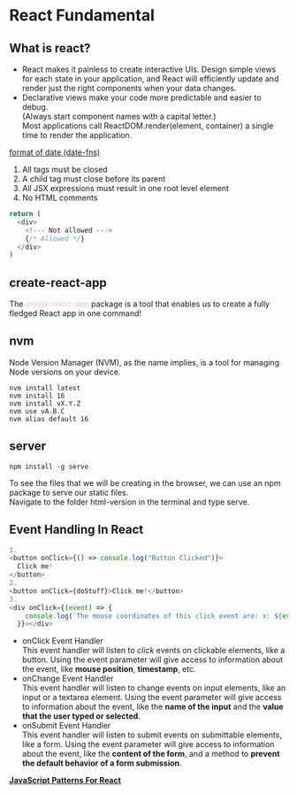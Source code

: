 # React Fundamental

## What is react?
- React makes it painless to create interactive UIs. Design simple views for each state in your application, and React will efficiently update and render just the right components when your data changes.
- Declarative views make your code more predictable and easier to debug.  
(Always start component names with a capital letter.)  
Most applications call ReactDOM.render(element, container) a single time to render the application.  

[format of date (date-fns)](https://date-fns.org/v2.30.0/docs/format)  
1. All tags must be closed
2. A child tag must close before its parent
3. All JSX expressions must result in one root level element
4. No HTML comments
```javascript
return (
  <div>
    <!--- Not allowed --->
    {/* Allowed */}
  </div>
)
```

## create-react-app
The <span style="color:pink">*create-react-app*</span> package is a tool that enables us to create a fully fledged React app in one command! 

## nvm
Node Version Manager (NVM), as the name implies, is a tool for managing Node versions on your device.  
```scripts
nvm install latest
nvm install 16
nvm install vX.Y.Z
nvm use vA.B.C
nvm alias default 16
```

## server
```
npm install -g serve
```
To see the files that we will be creating in the browser, we can use an npm package to serve our static files.  
Navigate to the folder html-version in the terminal and type serve.

## Event Handling In React
```javascript
1.
<button onClick={() => console.log("Button Clicked")}>
  Click me!
</button>
2.
<button onClick={doStuff}>Click me!</button>
3.
<div onClick={(event) => {
    console.log(`The mouse coordinates of this click event are: x: ${event.screenX} and y: ${event.screenY}`);
  }}></div>
```
- onClick Event Handler  
This event handler will listen to *click* events on clickable elements, like a button. Using the event parameter will give access to information about the event, like **mouse position**, **timestamp**, etc.  
- onChange Event Handler  
This event handler will listen to change events on input elements, like an input or a textarea element. Using the event parameter will give access to information about the event, like the **name of the input** and the **value that the user typed or selected**.  
- onSubmit Event Handler  
This event handler will listen to submit events on submittable elements, like a form. Using the event parameter will give access to information about the event, like the **content of the form**, and a method to **prevent the default behavior of a form submission**.

**[JavaScript Patterns For React](https://reacttraining.com/blog/javascript-the-react-parts)**